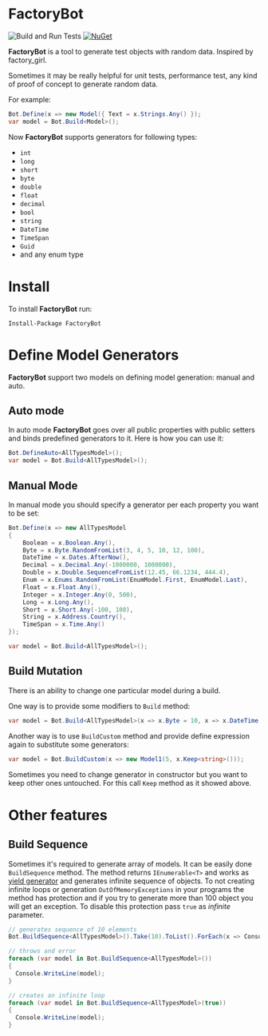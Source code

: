 # FactoryBot 
![Build and Run Tests](https://github.com/mezm/factorybot/workflows/Build%20and%20Run%20Tests/badge.svg?branch=master)
[![NuGet](https://img.shields.io/nuget/v/FactoryBot.svg)](https://www.nuget.org/packages/FactoryBot/) 

**FactoryBot** is a tool to generate test objects with random data. Inspired by factory_girl. 

Sometimes it may be really helpful for unit tests, performance test, any kind of proof of concept to generate random data.

For example:
```csharp
Bot.Define(x => new Model({ Text = x.Strings.Any() });
var model = Bot.Build<Model>();
```

Now **FactoryBot** supports generators for following types:
* `int`
* `long`
* `short`
* `byte`
* `double`
* `float`
* `decimal`
* `bool`
* `string`
* `DateTime`
* `TimeSpan`
* `Guid`
* and any enum type

# Install
To install **FactoryBot** run:
```
Install-Package FactoryBot
```

# Define Model Generators
**FactoryBot** support two models on defining model generation: manual and auto.

## Auto mode
In auto mode **FactoryBot** goes over all public properties with public setters and binds predefined generators to it. Here is how you can use it:
```csharp
Bot.DefineAuto<AllTypesModel>();
var model = Bot.Build<AllTypesModel>();
```

## Manual Mode
In manual mode you should specify a generator per each property you want to be set:
```csharp
Bot.Define(x => new AllTypesModel
{
    Boolean = x.Boolean.Any(),
    Byte = x.Byte.RandomFromList(3, 4, 5, 10, 12, 100),
    DateTime = x.Dates.AfterNow(),
    Decimal = x.Decimal.Any(-1000000, 1000000),
    Double = x.Double.SequenceFromList(12.45, 66.1234, 444.4),
    Enum = x.Enums.RandomFromList(EnumModel.First, EnumModel.Last),
    Float = x.Float.Any(),
    Integer = x.Integer.Any(0, 500),
    Long = x.Long.Any(),
    Short = x.Short.Any(-100, 100),
    String = x.Address.Country(),
    TimeSpan = x.Time.Any()
});

var model = Bot.Build<AllTypesModel>();
```

## Build Mutation
There is an ability to change one particular model during a build.

One way is to provide some modifiers to `Build` method:
```csharp
var model = Bot.Build<AllTypesModel>(x => x.Byte = 10, x => x.DateTime = DateTime.UtcNow);
```

Another way is to use `BuildCustom` method and provide define expression again to substitute some generators:
```csharp
var model = Bot.BuildCustom(x => new Model1(5, x.Keep<string>()));
```
Sometimes you need to change generator in constructor but you want to keep other ones untouched. For this call `Keep` method as it showed above.

# Other features
## Build Sequence
Sometimes it's required to generate array of models. It can be easily done `BuildSequence` method. The method returns `IEnumerable<T>` and works as [yield generator](https://docs.microsoft.com/en-us/dotnet/csharp/language-reference/keywords/yield) and generates infinite sequence of objects. To not creating infinite loops or generation `OutOfMemoryExceptions` in your programs the method has protection and if you try to generate more than 100 object you will get an exception. To disable this protection pass `true` as  *infinite* parameter.
```csharp
// generates sequence of 10 elements
Bot.BuildSequence<AllTypesModel>().Take(10).ToList().ForEach(x => Console.WriteLine(x)); 

// throws and error
foreach (var model in Bot.BuildSequence<AllTypesModel>()) 
{
  Console.WriteLine(model);
}

// creates an infinite loop
foreach (var model in Bot.BuildSequence<AllTypesModel>(true)) 
{
  Console.WriteLine(model);
}
```
